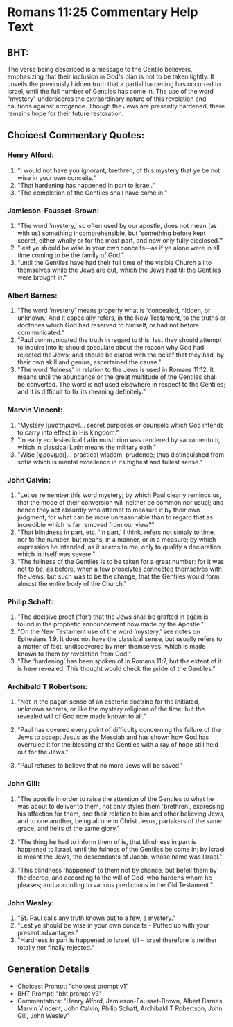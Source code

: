 # Romans 11:25 Commentary Help Text

## BHT:
The verse being described is a message to the Gentile believers, emphasizing that their inclusion in God's plan is not to be taken lightly. It unveils the previously hidden truth that a partial hardening has occurred to Israel, until the full number of Gentiles has come in. The use of the word "mystery" underscores the extraordinary nature of this revelation and cautions against arrogance. Though the Jews are presently hardened, there remains hope for their future restoration.

## Choicest Commentary Quotes:
### Henry Alford:
1. "I would not have you ignorant, brethren, of this mystery that ye be not wise in your own conceits."
2. "That hardening has happened in part to Israel."
3. "The completion of the Gentiles shall have come in."

### Jamieson-Fausset-Brown:
1. "The word 'mystery,' so often used by our apostle, does not mean (as with us) something incomprehensible, but 'something before kept secret, either wholly or for the most part, and now only fully disclosed.'"
2. "lest ye should be wise in your own conceits—as if ye alone were in all time coming to be the family of God."
3. "until the Gentiles have had their full time of the visible Church all to themselves while the Jews are out, which the Jews had till the Gentiles were brought in."

### Albert Barnes:
1. "The word 'mystery' means properly what is 'concealed, hidden, or unknown.' And it especially refers, in the New Testament, to the truths or doctrines which God had reserved to himself, or had not before communicated."
2. "Paul communicated the truth in regard to this, lest they should attempt to inquire into it; should speculate about the reason why God had rejected the Jews; and should be elated with the belief that they had, by their own skill and genius, ascertained the cause."
3. "The word 'fulness' in relation to the Jews is used in Romans 11:12. It means until the abundance or the great multitude of the Gentiles shall be converted. The word is not used elsewhere in respect to the Gentiles; and it is difficult to fix its meaning definitely."

### Marvin Vincent:
1. "Mystery [μυστηριον]... secret purposes or counsels which God intends to carry into effect in His kingdom." 
2. "In early ecclesiastical Latin musthrion was rendered by sacramentum, which in classical Latin means the military oath."
3. "Wise [φρονιμοι]... practical wisdom, prudence; thus distinguished from sofia which is mental excellence in its highest and fullest sense."

### John Calvin:
1. "Let us remember this word mystery; by which Paul clearly reminds us, that the mode of their conversion will neither be common nor usual; and hence they act absurdly who attempt to measure it by their own judgment; for what can be more unreasonable than to regard that as incredible which is far removed from our view?"
2. "That blindness in part, etc. 'In part,' I think, refers not simply to time, nor to the number, but means, in a manner, or in a measure; by which expression he intended, as it seems to me, only to qualify a declaration which in itself was severe."
3. "The fullness of the Gentiles is to be taken for a great number: for it was not to be, as before, when a few proselytes connected themselves with the Jews; but such was to be the change, that the Gentiles would form almost the entire body of the Church."

### Philip Schaff:
1. "The decisive proof (‘for’) that the Jews shall be grafted in again is found in the prophetic announcement now made by the Apostle."
2. "On the New Testament use of the word ‘mystery,’ see notes on Ephesians 1:9. It does not have the classical sense, but usually refers to a matter of fact, undiscovered by men themselves, which is made known to them by revelation from God."
3. "The ‘hardening’ has been spoken of in Romans 11:7, but the extent of it is here revealed. This thought would check the pride of the Gentiles."

### Archibald T Robertson:
1. "Not in the pagan sense of an esoteric doctrine for the initiated, unknown secrets, or like the mystery religions of the time, but the revealed will of God now made known to all." 

2. "Paul has covered every point of difficulty concerning the failure of the Jews to accept Jesus as the Messiah and has shown how God has overruled it for the blessing of the Gentiles with a ray of hope still held out for the Jews." 

3. "Paul refuses to believe that no more Jews will be saved."

### John Gill:
1. "The apostle in order to raise the attention of the Gentiles to what he was about to deliver to them, not only styles them 'brethren', expressing his affection for them, and their relation to him and other believing Jews, and to one another, being all one in Christ Jesus, partakers of the same grace, and heirs of the same glory." 

2. "The thing he had to inform them of is, that blindness in part is happened to Israel, until the fulness of the Gentiles be come in; by Israel is meant the Jews, the descendants of Jacob, whose name was Israel." 

3. "This blindness 'happened' to them not by chance, but befell them by the decree, and according to the will of God, who hardens whom he pleases; and according to various predictions in the Old Testament."

### John Wesley:
1. "St. Paul calls any truth known but to a few, a mystery."
2. "Lest ye should be wise in your own conceits - Puffed up with your present advantages."
3. "Hardness in part is happened to Israel, till - Israel therefore is neither totally nor finally rejected."


## Generation Details
- Choicest Prompt: "choicest prompt v1"
- BHT Prompt: "bht prompt v3"
- Commentators: "Henry Alford, Jamieson-Fausset-Brown, Albert Barnes, Marvin Vincent, John Calvin, Philip Schaff, Archibald T Robertson, John Gill, John Wesley"
